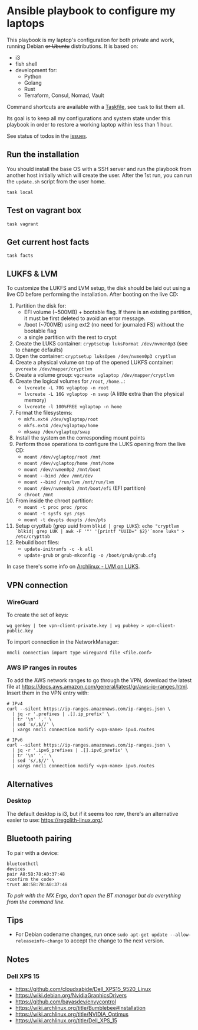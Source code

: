 # Ansible playbook to configure my laptops

This playbook is my laptop's configuration for both private and work, running
Debian ~~or Ubuntu~~ distributions. It is based on:

- i3
- fish shell
- development for:
  - Python
  - Golang
  - Rust
  - Terraform, Consul, Nomad, Vault

Command shortcuts are available with a [Taskfile](https://taskfile.dev/), see `task` to list them all.

Its goal is to keep all my configurations and system state under this playbook in order to restore a working laptop within less than 1 hour.

See status of todos in the [issues](https://github.com/marcaurele/laptop-ansible/issues).

## Run the installation

You should install the base OS with a SSH server and run the playbook from
another host initially which will create the user. After the 1st run, you can
run the `update.sh` script from the user home.

```console
task local
```

## Test on vagrant box

```console
task vagrant
```

## Get current host facts

```console
task facts
```

## LUKFS & LVM

To customize the LUKFS and LVM setup, the disk should be laid out using a live
CD before performing the installation. After booting on the live CD:

1. Partition the disk for:
   - EFI volume (~500MB) + bootable flag. If there is an existing partition, it must be first deleted to avoid an error message.
   - /boot (~700MB) using ext2 (no need for journaled FS) without the bootable flag
   - a single partition with the rest to crypt
2. Create the LUKS container: `cryptsetup luksFormat /dev/nvmen0p3`
   (see to change defaults)
3. Open the container: `cryptsetup luksOpen /dev/nvmen0p3 cryptlvm`
4. Create a physical volume on top of the opened LUKFS container:
   `pvcreate /dev/mapper/cryptlvm`
5. Create a volume group: `vgcreate vglaptop /dev/mapper/cryptlvm`
6. Create the logical volumes for `/root`, `/home`...:
   - `lvcreate -L 70G vglaptop -n root`
   - `lvcreate -L 16G vglaptop -n swap` (A little extra than the physical memory)
   - `lvcreate -l 100%FREE vglaptop -n home`
7. Format the filesystems:
   - `mkfs.ext4 /dev/vglaptop/root`
   - `mkfs.ext4 /dev/vglaptop/home`
   - `mkswap /dev/vglaptop/swap`
8. Install the system on the corresponding mount points
9. Perform those operations to configure the LUKS opening from the live CD:
   - `mount /dev/vglaptop/root /mnt`
   - `mount /dev/vglaptop/home /mnt/home`
   - `mount /dev/nvmen0p2 /mnt/boot`
   - `mount --bind /dev /mnt/dev`
   - `mount --bind /run/lvm /mnt/run/lvm`
   - `mount /dev/nvmen0p1 /mnt/boot/efi` (EFI partition)
   - `chroot /mnt`
10. From inside the chroot partition:
    - `mount -t proc proc /proc`
    - `mount -t sysfs sys /sys`
    - `mount -t devpts devpts /dev/pts`
11. Setup crypttab (grep uuid from `blkid | grep LUKS`):
    ``echo "cryptlvm `blkid| grep LUK | awk -F '"' '{printf "UUID=" $2}'`none luks" > /etc/crypttab``
12. Rebuild boot files:
    - `update-initramfs -c -k all`
    - `update-grub` or `grub-mkconfig -o /boot/grub/grub.cfg`

In case there's some info on [Archlinux - LVM on
LUKS](https://wiki.archlinux.org/index.php/Dm-crypt/Encrypting_an_entire_system#LVM_on_LUKS).

## VPN connection

### WireGuard

To create the set of keys:

```console
wg genkey | tee vpn-client-private.key | wg pubkey > vpn-client-public.key
```

To import connection in the NetworkManager:

```console
nmcli connection import type wireguard file <file.conf>
```

### AWS IP ranges in routes

To add the AWS network ranges to go through the VPN, download the latest
file at <https://docs.aws.amazon.com/general/latest/gr/aws-ip-ranges.html>.
Insert them in the VPN entry with:

```console
# IPv4
curl --silent https://ip-ranges.amazonaws.com/ip-ranges.json \
  | jq -r '.prefixes | .[].ip_prefix' \
  | tr '\n' ',' \
  | sed 's/,$//' \
  | xargs nmcli connection modify <vpn-name> ipv4.routes

# IPv6
curl --silent https://ip-ranges.amazonaws.com/ip-ranges.json \
  | jq -r '.ipv6_prefixes | .[].ipv6_prefix' \
  | tr '\n' ',' \
  | sed 's/,$//' \
  | xargs nmcli connection modify <vpn-name> ipv6.routes
```

## Alternatives

### Desktop

The default desktop is i3, but if it seems too _raw_, there's an alternative easier to
use: <https://regolith-linux.org/>.

## Bluetooth pairing

To pair with a device:

```console
bluetoothctl
devices
pair A8:5B:78:A0:37:48
<confirm the code>
trust A8:5B:78:A0:37:48
```

_To pair with the MX Ergo, don't open the BT manager but do everything from the command line._

## Tips

- For Debian codename changes, run once `sudo apt-get update --allow-releaseinfo-change` to accept the change to the next version.

## Notes

### Dell XPS 15

- <https://github.com/cloudxabide/Dell_XPS15_9520_Linux>
- <https://wiki.debian.org/NvidiaGraphicsDrivers>
- <https://github.com/bayasdev/envycontrol>
- <https://wiki.archlinux.org/title/Bumblebee#Installation>
- <https://wiki.archlinux.org/title/NVIDIA_Optimus>
- <https://wiki.archlinux.org/title/Dell_XPS_15>
